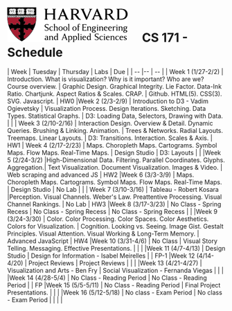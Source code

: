 # ![](i/seas.png) &nbsp; &nbsp; CS 171 - Schedule



 |  Week | Tuesday | Thursday | Labs | Due |
 | -- |--  | -- | 
 | Week 1 (1/27-2/2) | Introduction. What is visualization? Why is it important? Who are we? Course overview. | Graphic Design. Graphical Integrity. Lie Factor. Data-Ink Ratio. Chartjunk. Aspect Ratios & Scales. CRAP. | Github. HTML(5). CSS(3). SVG. Javascript. | HW0
 |Week 2 (2/3-2/9) | Introduction to D3 - Vadim Ogievetsky | Visualization Process. Design Iterations. Sketching. Data Types. Statistical Graphs.  | D3: Loading Data, Selectors, Drawing with Data. | |
 | Week 3 (2/10-2/16) | Interaction Design. Overview & Detail. Dynamic Queries. Brushing & Linking. Animation. | Trees & Networks. Radial Layouts. Treemaps. Linear Layouts.  | D3: Transitions. Interaction. Scales & Axis. | HW1
 | Week 4 (2/17-2/23) | Maps. Choropleth Maps. Cartograms. Symbol Maps. Flow Maps. Real-Time Maps. | Design Studio | D3: Layouts |  |
 |Week 5 (2/24-3/2) |High-Dimensional Data. Filtering. Parallel Coordinates. Glyphs. Aggregation.| Text Visualization. Document Visualization. Images & Video.  | Web scraping and advanced JS | HW2
 |Week 6 (3/3-3/9) | Maps. Choropleth Maps. Cartograms. Symbol Maps. Flow Maps. Real-Time Maps. | Design Studio | No Lab |  |
| Week 7 (3/10-3/16) | Tableau - Robert Kosara |Perception. Visual Channels. Weber's Law. Preattentive Processing. Visual Channel Rankings. | No Lab | HW3
|Week 8 (3/17-3/23) | No Class - Spring Recess | No Class - Spring Recess | No Class - Spring Recess |  |
|Week 9 (3/24-3/30) |   Color. Color Processing. Color Spaces. Color Aesthetics. Colors for Visualization. | Cognition. Looking vs. Seeing. Image Gist. Gestalt Principles. Visual Attention. Visual Working & Long-Term Memory. | Advanced JavaScript | HW4
|Week 10 (3/31-4/6) | No Class | Visual Story Telling. Messaging. Effective Presentations. |  |  |
|Week 11 (4/7-4/13) | Design Studio | Design for Information - Isabel Meirelles |  | FP-1
|Week 12 (4/14-4/20) | Project Reviews | Project Reviews |  |  |
|Week 13 (4/21-4/27) | Visualization and Arts - Ben Fry | Social Visualization - Fernanda Viegas |  |  |
|Week 14 (4/28-5/4) | No Class - Reading Period | No Class - Reading Period |  | FP
|Week 15 (5/5-5/11) | No Class - Reading Period | Final Project Presentations.  |  |  |
|Week 16 (5/12-5/18) | No class - Exam Period | No class - Exam Period |  |  |  |


